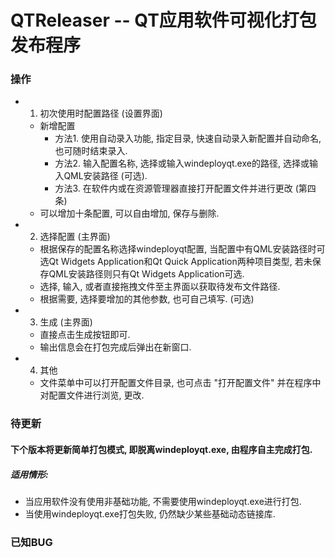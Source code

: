 # QTReleaser -- QT应用软件可视化打包发布程序
### 操作
- 1. 初次使用时配置路径 (设置界面)
    - 新增配置
        - 方法1. 使用自动录入功能, 指定目录, 快速自动录入新配置并自动命名, 也可随时结束录入. 
        - 方法2. 输入配置名称, 选择或输入windeployqt.exe的路径, 选择或输入QML安装路径 (可选). 
        - 方法3. 在软件内或在资源管理器直接打开配置文件并进行更改 (第四条)
    - 可以增加十条配置, 可以自由增加, 保存与删除. 
- 2. 选择配置 (主界面)
    - 根据保存的配置名称选择windeployqt配置, 当配置中有QML安装路径时可选Qt Widgets Application和Qt Quick Application两种项目类型, 若未保存QML安装路径则只有Qt Widgets Application可选. 
    - 选择, 输入, 或者直接拖拽文件至主界面以获取待发布文件路径. 
    - 根据需要, 选择要增加的其他参数, 也可自己填写. (可选)
- 3. 生成 (主界面)
    - 直接点击生成按钮即可. 
    - 输出信息会在打包完成后弹出在新窗口. 
- 4. 其他
    - 文件菜单中可以打开配置文件目录, 也可点击 "打开配置文件" 并在程序中对配置文件进行浏览, 更改. 
### 待更新
#### 下个版本将更新简单打包模式, 即脱离windeployqt.exe, 由程序自主完成打包. 
##### 适用情形: 
- 当应用软件没有使用非基础功能, 不需要使用windeployqt.exe进行打包. 
- 当使用windeployqt.exe打包失败, 仍然缺少某些基础动态链接库. 
### 已知BUG
